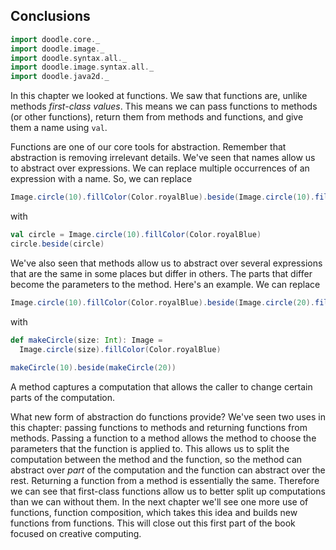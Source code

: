 ## Conclusions

```scala mdoc:invisible
import doodle.core._
import doodle.image._
import doodle.syntax.all._
import doodle.image.syntax.all._
import doodle.java2d._
```

In this chapter we looked at functions. We saw that functions are, unlike methods *first-class values*. This means we can pass functions to methods (or other functions), return them from methods and functions, and give them a name using `val`.

Functions are one of our core tools for abstraction. Remember that abstraction is removing irrelevant details. We've seen that names allow us to abstract over expressions. We can replace multiple occurrences of an expression with a name. So, we can replace

```scala mdoc:silent
Image.circle(10).fillColor(Color.royalBlue).beside(Image.circle(10).fillColor(Color.royalBlue))
```

with

```scala mdoc:silent
val circle = Image.circle(10).fillColor(Color.royalBlue)
circle.beside(circle)
```

We've also seen that methods allow us to abstract over several expressions that are the same in some places but differ in others. The parts that differ become the parameters to the method. Here's an example. We can replace

```scala mdoc:silent
Image.circle(10).fillColor(Color.royalBlue).beside(Image.circle(20).fillColor(Color.royalBlue))
```

with

```scala mdoc:silent
def makeCircle(size: Int): Image =
  Image.circle(size).fillColor(Color.royalBlue)
  
makeCircle(10).beside(makeCircle(20))
```

A method captures a computation that allows the caller to change certain parts of the computation.

What new form of abstraction do functions provide? We've seen two uses in this chapter: passing functions to methods and returning functions from methods. Passing a function to a method allows the method to choose the parameters that the function is applied to. This allows us to split the computation between the method and the function, so the method can abstract over *part* of the computation and the function can abstract over the rest. Returning a function from a method is essentially the same. Therefore we can see that first-class functions allow us to better split up computations than we can without them. In the next chapter we'll see one more use of functions, function composition, which takes this idea and builds new functions from functions.  This will close out this first part of the book focused on creative computing.
